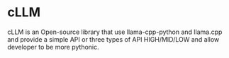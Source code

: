 # cLLM
cLLM is an Open-source library that use llama-cpp-python and llama.cpp and provide a simple API or three types of API HIGH/MID/LOW and allow developer to be more pythonic.
